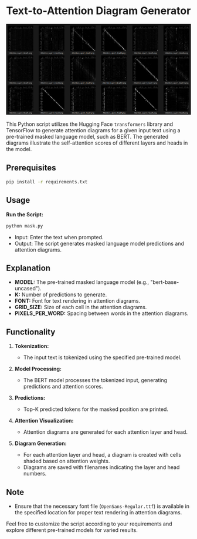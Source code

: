 # Text-to-Attention Diagram Generator

![](example.png)

This Python script utilizes the Hugging Face `transformers` library and TensorFlow to generate attention diagrams for a given input text using a pre-trained masked language model, such as BERT. The generated diagrams illustrate the self-attention scores of different layers and heads in the model.

## Prerequisites

```bash
pip install -r requirements.txt
```

## Usage

**Run the Script:**
```bash
python mask.py
```
- Input: Enter the text when prompted.
- Output: The script generates masked language model predictions and attention diagrams.

## Explanation

- **MODEL:** The pre-trained masked language model (e.g., "bert-base-uncased").
- **K:** Number of predictions to generate.
- **FONT:** Font for text rendering in attention diagrams.
- **GRID_SIZE:** Size of each cell in the attention diagrams.
- **PIXELS_PER_WORD:** Spacing between words in the attention diagrams.

## Functionality

1. **Tokenization:**
   - The input text is tokenized using the specified pre-trained model.

2. **Model Processing:**
   - The BERT model processes the tokenized input, generating predictions and attention scores.

3. **Predictions:**
   - Top-K predicted tokens for the masked position are printed.

4. **Attention Visualization:**
   - Attention diagrams are generated for each attention layer and head.

5. **Diagram Generation:**
   - For each attention layer and head, a diagram is created with cells shaded based on attention weights.
   - Diagrams are saved with filenames indicating the layer and head numbers.

## Note

- Ensure that the necessary font file (`OpenSans-Regular.ttf`) is available in the specified location for proper text rendering in attention diagrams.

Feel free to customize the script according to your requirements and explore different pre-trained models for varied results.